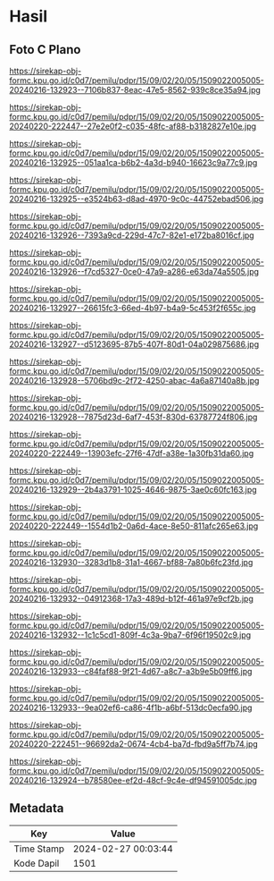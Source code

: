 # Hasil

## Foto C Plano

https://sirekap-obj-formc.kpu.go.id/c0d7/pemilu/pdpr/15/09/02/20/05/1509022005005-20240216-132923--7106b837-8eac-47e5-8562-939c8ce35a94.jpg

https://sirekap-obj-formc.kpu.go.id/c0d7/pemilu/pdpr/15/09/02/20/05/1509022005005-20240220-222447--27e2e0f2-c035-48fc-af88-b3182827e10e.jpg

https://sirekap-obj-formc.kpu.go.id/c0d7/pemilu/pdpr/15/09/02/20/05/1509022005005-20240216-132925--051aa1ca-b6b2-4a3d-b940-16623c9a77c9.jpg

https://sirekap-obj-formc.kpu.go.id/c0d7/pemilu/pdpr/15/09/02/20/05/1509022005005-20240216-132925--e3524b63-d8ad-4970-9c0c-44752ebad506.jpg

https://sirekap-obj-formc.kpu.go.id/c0d7/pemilu/pdpr/15/09/02/20/05/1509022005005-20240216-132926--7393a9cd-229d-47c7-82e1-e172ba8016cf.jpg

https://sirekap-obj-formc.kpu.go.id/c0d7/pemilu/pdpr/15/09/02/20/05/1509022005005-20240216-132926--f7cd5327-0ce0-47a9-a286-e63da74a5505.jpg

https://sirekap-obj-formc.kpu.go.id/c0d7/pemilu/pdpr/15/09/02/20/05/1509022005005-20240216-132927--26615fc3-66ed-4b97-b4a9-5c453f2f655c.jpg

https://sirekap-obj-formc.kpu.go.id/c0d7/pemilu/pdpr/15/09/02/20/05/1509022005005-20240216-132927--d5123695-87b5-407f-80d1-04a029875686.jpg

https://sirekap-obj-formc.kpu.go.id/c0d7/pemilu/pdpr/15/09/02/20/05/1509022005005-20240216-132928--5706bd9c-2f72-4250-abac-4a6a87140a8b.jpg

https://sirekap-obj-formc.kpu.go.id/c0d7/pemilu/pdpr/15/09/02/20/05/1509022005005-20240216-132928--7875d23d-6af7-453f-830d-63787724f806.jpg

https://sirekap-obj-formc.kpu.go.id/c0d7/pemilu/pdpr/15/09/02/20/05/1509022005005-20240220-222449--13903efc-27f6-47df-a38e-1a30fb31da60.jpg

https://sirekap-obj-formc.kpu.go.id/c0d7/pemilu/pdpr/15/09/02/20/05/1509022005005-20240216-132929--2b4a3791-1025-4646-9875-3ae0c60fc163.jpg

https://sirekap-obj-formc.kpu.go.id/c0d7/pemilu/pdpr/15/09/02/20/05/1509022005005-20240220-222449--1554d1b2-0a6d-4ace-8e50-811afc265e63.jpg

https://sirekap-obj-formc.kpu.go.id/c0d7/pemilu/pdpr/15/09/02/20/05/1509022005005-20240216-132930--3283d1b8-31a1-4667-bf88-7a80b6fc23fd.jpg

https://sirekap-obj-formc.kpu.go.id/c0d7/pemilu/pdpr/15/09/02/20/05/1509022005005-20240216-132932--04912368-17a3-489d-b12f-461a97e9cf2b.jpg

https://sirekap-obj-formc.kpu.go.id/c0d7/pemilu/pdpr/15/09/02/20/05/1509022005005-20240216-132932--1c1c5cd1-809f-4c3a-9ba7-6f96f19502c9.jpg

https://sirekap-obj-formc.kpu.go.id/c0d7/pemilu/pdpr/15/09/02/20/05/1509022005005-20240216-132933--c84faf88-9f21-4d67-a8c7-a3b9e5b09ff6.jpg

https://sirekap-obj-formc.kpu.go.id/c0d7/pemilu/pdpr/15/09/02/20/05/1509022005005-20240216-132933--9ea02ef6-ca86-4f1b-a6bf-513dc0ecfa90.jpg

https://sirekap-obj-formc.kpu.go.id/c0d7/pemilu/pdpr/15/09/02/20/05/1509022005005-20240220-222451--96692da2-0674-4cb4-ba7d-fbd9a5ff7b74.jpg

https://sirekap-obj-formc.kpu.go.id/c0d7/pemilu/pdpr/15/09/02/20/05/1509022005005-20240216-132924--b78580ee-ef2d-48cf-9c4e-df94591005dc.jpg


## Metadata

| Key        | Value               |
| ---------- | ------------------- |
| Time Stamp | 2024-02-27 00:03:44 |
| Kode Dapil | 1501                |



